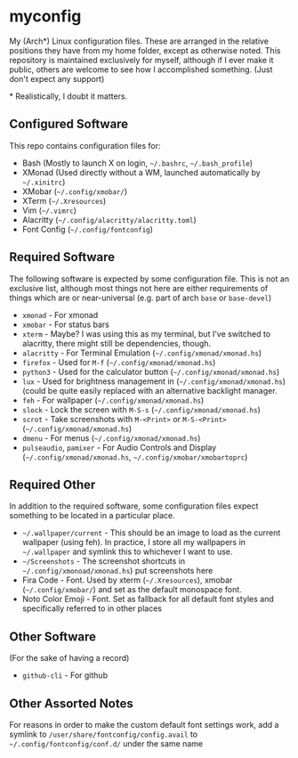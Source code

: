 # myconfig

My (Arch\*) Linux configuration files. These are arranged in the relative positions they have from my home folder, except as otherwise noted. This repository is maintained exclusively for myself, although if I ever make it public, others are welcome to see how I accomplished something. (Just don't expect any support)

\* Realistically, I doubt it matters.

## Configured Software

This repo contains configuration files for:

 - Bash        (Mostly to launch X on login, `~/.bashrc`, `~/.bash_profile`)
 - XMonad      (Used directly without a WM, launched automatically by `~/.xinitrc`)
 - XMobar      (`~/.config/xmobar/`)
 - XTerm       (`~/.Xresources`)
 - Vim         (`~/.vimrc`)
 - Alacritty   (`~/.config/alacritty/alacritty.toml`)
 - Font Config (`~/.config/fontconfig`)

## Required Software

The following software is expected by some configuration file. This is not an exclusive list, although most things not here are either requirements of things which are or near-universal (e.g. part of arch `base` or `base-devel`)

 - `xmonad`    - For xmonad
 - `xmobar`    - For status bars
 - `xterm`     - Maybe? I was using this as my terminal, but I've switched to alacritty, there might still be dependencies, though.
 - `alacritty` - For Terminal Emulation (`~/.config/xmonad/xmonad.hs`)
 - `firefox`   - Used for `M-f` (`~/.config/xmonad/xmonad.hs`)
 - `python3`   - Used for the calculator button (`~/.config/xmonad/xmonad.hs`)
 - `lux`       - Used for brightness management in (`~/.config/xmonad/xmonad.hs`) (could be quite easily replaced with an alternative backlight manager.
 - `feh`       - For wallpaper (`~/.config/xmonad/xmonad.hs`)
 - `slock`     - Lock the screen with `M-S-s` (`~/.config/xmonad/xmonad.hs`)
 - `scrot`     - Take screenshots with `M-<Print>` or `M-S-<Print>` (`~/.config/xmonad/xmonad.hs`)
 - `dmenu`     - For menus (`~/.config/xmonad/xmonad.hs`)
 - `pulseaudio`, `pamixer` - For Audio Controls and Display (`~/.config/xmonad/xmonad.hs`, `~/.config/xmobar/xmobartoprc`)

## Required Other

In addition to the required software, some configuration files expect something to be located in a particular place.

 - `~/.wallpaper/current` - This should be an image to load as the current wallpaper (using feh). In practice, I store all my wallpapers in `~/.wallpaper` and symlink this to whichever I want to use.
 - `~/Screenshots` - The screenshot shortcuts in `~/.config/xmonoad/xmonad.hs`) put screenshots here
 - Fira Code - Font. Used by xterm (`~/.Xresources`), xmobar (`~/.config/xmobar/`) and set as the default monospace font. 
 - Noto Color Emoji - Font. Set as fallback for all default font styles and specifically referred to in other places

## Other Software

(For the sake of having a record)
 - `github-cli` - For github

## Other Assorted Notes

For reasons in order to make the custom default font settings work, add a symlink to `/user/share/fontconfig/config.avail` to `~/.config/fontconfig/conf.d/` under the same name
